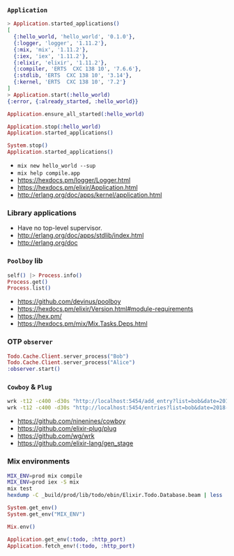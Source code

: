 ### `Application`

```elixir
> Application.started_applications()
[
  {:hello_world, 'hello_world', '0.1.0'},
  {:logger, 'logger', '1.11.2'},
  {:mix, 'mix', '1.11.2'},
  {:iex, 'iex', '1.11.2'},
  {:elixir, 'elixir', '1.11.2'},
  {:compiler, 'ERTS  CXC 138 10', '7.6.6'},
  {:stdlib, 'ERTS  CXC 138 10', '3.14'},
  {:kernel, 'ERTS  CXC 138 10', '7.2'}
]
> Application.start(:hello_world)
{:error, {:already_started, :hello_world}}

Application.ensure_all_started(:hello_world)

Application.stop(:hello_world)
Application.started_applications()

System.stop()
Application.started_applications()
```

- `mix new hello_world --sup`
- `mix help compile.app`
- https://hexdocs.pm/logger/Logger.html
- https://hexdocs.pm/elixir/Application.html
- http://erlang.org/doc/apps/kernel/application.html

### Library applications

- Have no top-level supervisor.
- http://erlang.org/doc/apps/stdlib/index.html
- http://erlang.org/doc

### `Poolboy` lib

```elixir
self() |> Process.info()
Process.get()
Process.list()
```

- https://github.com/devinus/poolboy
- https://hexdocs.pm/elixir/Version.html#module-requirements
- https://hex.pm/
- https://hexdocs.pm/mix/Mix.Tasks.Deps.html

### OTP `observer`

```elixir
Todo.Cache.Client.server_process("Bob")
Todo.Cache.Client.server_process("Alice")
:observer.start()
```

### `Cowboy` & `Plug`

```bash
wrk -t12 -c400 -d30s "http://localhost:5454/add_entry?list=bob&date=2018-12-19&title=Dentist"
wrk -t12 -c400 -d30s "http://localhost:5454/entries?list=bob&date=2018-12-19"
```

- https://github.com/ninenines/cowboy
- https://github.com/elixir-plug/plug
- https://github.com/wg/wrk
- https://github.com/elixir-lang/gen_stage

### Mix environments

```bash
MIX_ENV=prod mix compile
MIX_ENV=prod iex -S mix
mix test
hexdump -C _build/prod/lib/todo/ebin/Elixir.Todo.Database.beam | less
```

```elixir
System.get_env()
System.get_env("MIX_ENV")

Mix.env()

Application.get_env(:todo, :http_port)
Application.fetch_env!(:todo, :http_port)
```

###

```elixir

```
